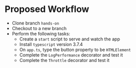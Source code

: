 # Proposed Workflow

  * Clone branch `hands-on`
  * Checkout to a new branch
  * Perform the following tasks:
    * Create a `start` script to serve and watch the app
    * Install `typescript` version 3.7.4
    * On `app.ts`, type the button property to be `HTMLElement`
    * Complete the `LogPerformance` decorator and test it
    * Complete the `Throttle` decorator and test it
